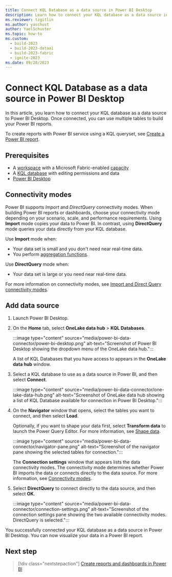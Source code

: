 ```yaml
---
title: Connect KQL Database as a data source in Power BI Desktop
description: Learn how to connect your KQL database as a data source in Power BI Desktop.
ms.reviewer: tzgitlin
ms.author: yaschust
author: YaelSchuster
ms.topic: how-to
ms.custom:
  - build-2023
  - build-2023-dataai
  - build-2023-fabric
  - ignite-2023
ms.date: 09/28/2023
---
```


# Connect KQL Database as a data source in Power BI Desktop

In this article, you learn how to connect your KQL database as a data source to Power BI Desktop. Once connected, you can use multiple tables to build your Power BI reports.

To create reports with Power BI service using a KQL queryset, see [Create a Power BI report](create-powerbi-report.md).

## Prerequisites

* A [workspace](../get-started/create-workspaces.md) with a Microsoft Fabric-enabled [capacity](../enterprise/licenses.md#capacity)
* A [KQL database](create-database.md) with editing permissions and data
* [Power BI Desktop](https://powerbi.microsoft.com/get-started)

## Connectivity modes

Power BI supports *Import* and *DirectQuery* connectivity modes. When building Power BI reports or dashboards, choose your connectivity mode depending on your scenario, scale, and performance requirements. Using **Import** mode copies your data to Power BI. In contrast, using **DirectQuery** mode queries your data directly from your KQL database.

Use **Import** mode when:

* Your data set is small and you don't need near real-time data.
* You perform [aggregation functions](/azure/data-explorer/kusto/query/aggregation-functions?context=/fabric/context/context).

Use **DirectQuery** mode when:

* Your data set is large or you need near real-time data.

For more information on connectivity modes, see [Import and Direct Query connectivity modes](/power-bi/desktop-directquery-about).

## Add data source

1. Launch Power BI Desktop.
1. On the **Home** tab, select **OneLake data hub** > **KQL Databases**.

    :::image type="content" source="media/power-bi-data-connector/power-bi-desktop.png" alt-text="Screenshot of Power BI Desktop showing the dropdown menu of the OneLake data hub.":::

    A list of KQL Databases that you have access to appears in the **OneLake data hub** window.

1. Select a KQL database to use as a data source in Power BI, and then select **Connect**.

    :::image type="content" source="media/power-bi-data-connector/one-lake-data-hub.png" alt-text="Screenshot of OneLake data hub showing a list of KQL Database available for connection in Power BI Desktop.":::

1. On the **Navigator** window that opens, select the tables you want to connect, and then select **Load**.

    Optionally, if you want to shape your data first, select **Transform data** to launch the Power Query Editor. For more information, see [Shape data](/power-bi/fundamentals/desktop-getting-started?source=recommendations&branch=main#shape-data).

    :::image type="content" source="media/power-bi-data-connector/navigator-pane.png" alt-text="Screenshot of the navigator pane showing the selected tables for connection.":::

    The **Connection settings** window that appears lists the data connectivity modes. The connectivity mode determines whether Power BI imports the data or connects directly to the data source. For more information, see [Connectivity modes](#connectivity-modes).

1. Select **DirectQuery** to connect directly to the data source, and then select **OK**.

    :::image type="content" source="media/power-bi-data-connector/connection-settings.png" alt-text="Screenshot of the connection settings pane showing the two available connectivity modes. DirectQuery is selected.":::

You successfully connected your KQL database as a data source in Power BI Desktop. You can now visualize your data in a Power BI report.

## Next step

> [!div class="nextstepaction"]
> [Create reports and dashboards in Power BI](/power-bi/create-reports/)
